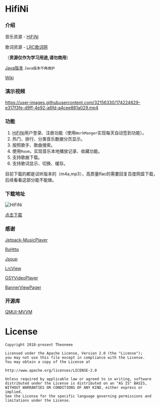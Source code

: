 # HifiNi

### 介绍

音乐资源 - [HiFiNi](https://www.hifini.com/)

歌词资源 - [LRC歌词网](https://www.lrcgeci.com/)


（**资源仅作为学习用途,请勿商用**）


[Java版本](https://github.com/Theoneee/HifiNi/tree/java)
`Java版本不再维护`


[Wiki](https://github.com/Theoneee/HifiNi/wiki)


### 演示视频

https://user-images.githubusercontent.com/32156330/174224629-e317f3fe-d9ff-4e92-a6fd-a4cee881a029.mp4

### 功能

1. [HiFiNi](https://www.hifini.com/)用户登录、注册功能（使用`WorkManger`实现每天自动签到功能）。
2. 热门、排行、分类音乐数据分页显示。
3. 按照歌手、歌曲搜索。
4. 使用`Room`，实现音乐本地播放记录、收藏功能。
5. 支持歌曲下载。
6. 支持歌词显示、切换、缓存。

目前下载的都是试听版本的（m4a,mp3），高质量flac的需要回复百度网盘下载，后续看看这部分能不能做。

### 下载地址

![HiFiNi](https://www.pgyer.com/app/qrcode/HifiNi)

[点击下载](https://www.pgyer.com/HifiNi)

### 感谢

[Jetpack-MusicPlayer](https://github.com/KunMinX/Jetpack-MusicPlayer)

[RxHttp](https://github.com/liujingxing/rxhttp)

[Jsoup](https://github.com/jhy/jsoup)

[LrcView](https://github.com/zion223/NeteaseCloudMusic-MVVM/tree/master/lib_common_ui/src/main/java/com/netease/lib_common_ui/lrc)

[GSYVideoPlayer](https://github.com/CarGuo/GSYVideoPlayer)

[BannerViewPager](https://github.com/zhpanvip/BannerViewPager)

### 开源库

[QMUI-MVVM](https://github.com/Theoneee/QMUI-MVVM)

# License

```
Copyright 2018-present Theoneee

Licensed under the Apache License, Version 2.0 (the "License");
you may not use this file except in compliance with the License.
You may obtain a copy of the License at

http://www.apache.org/licenses/LICENSE-2.0

Unless required by applicable law or agreed to in writing, software
distributed under the License is distributed on an "AS IS" BASIS,
WITHOUT WARRANTIES OR CONDITIONS OF ANY KIND, either express or implied.
See the License for the specific language governing permissions and
limitations under the License.
```





